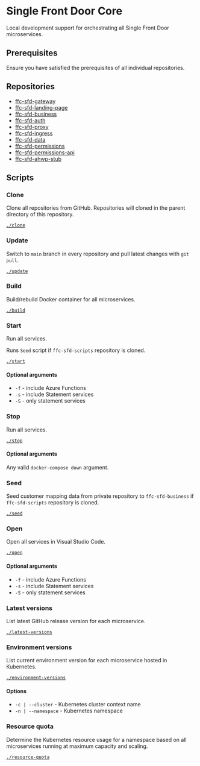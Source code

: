 # Single Front Door Core
Local development support for orchestrating all Single Front Door microservices.

## Prerequisites

Ensure you have satisfied the prerequisites of all individual repositories.

## Repositories
- [ffc-sfd-gateway](https://github.com/defra/ffc-sfd-gateway)
- [ffc-sfd-landing-page](https://github.com/defra/ffc-sfd-landing-page)
- [ffc-sfd-business](https://github.com/defra/ffc-sfd-business)
- [ffc-sfd-auth](https://github.com/defra/ffc-sfd-auth)
- [ffc-sfd-proxy](https://github.com/defra/ffc-sfd-proxy)
- [ffc-sfd-ingress](https://github.com/defra/ffc-sfd-ingress)
- [ffc-sfd-data](https://github.com/defra/ffc-sfd-data)
- [ffc-sfd-permissions](https://github.com/defra/ffc-sfd-permissions)
- [ffc-sfd-permissions-api](https://github.com/defra/ffc-sfd-permissions-api)
- [ffc-sfd-ahwp-stub](https://github.com/defra/ffc-sfd-ahwp-stub)

## Scripts

### Clone

Clone all repositories from GitHub.  Repositories will cloned in the parent directory of this repository.

[`./clone`](clone)

### Update

Switch to `main` branch in every repository and pull latest changes with `git pull`.

[`./update`](update)

### Build

Build/rebuild Docker container for all microservices.

[`./build`](build)

### Start

Run all services.

Runs `Seed` script if `ffc-sfd-scripts` repository is cloned.

[`./start`](start)

#### Optional arguments
- `-f` - include Azure Functions
- `-s` - include Statement services
- `-S` - only statement services

### Stop

Run all services.

[`./stop`](stop)

#### Optional arguments

Any valid `docker-compose down` argument.

### Seed

Seed customer mapping data from private repository to `ffc-sfd-business` if `ffc-sfd-scripts` repository is cloned.

[`./seed`](seed)

### Open

Open all services in Visual Studio Code.

[`./open`](open)

#### Optional arguments
- `-f` - include Azure Functions
- `-s` - include Statement services
- `-S` - only statement services

### Latest versions

List latest GitHub release version for each microservice.

[`./latest-versions`](latest-versions)

### Environment versions

List current environment version for each microservice hosted in Kubernetes.

[`./environment-versions`](environment-versions)

#### Options
- `-c | --cluster` - Kubernetes cluster context name
- `-n | --namespace` - Kubernetes namespace

### Resource quota

Determine the Kubernetes resource usage for a namespace based on all microservices running at maximum capacity and scaling.

[`./resource-quota`](resource-quota)
